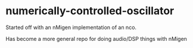 # numerically-controlled-oscillator
Started off with an nMigen implementation of an nco.

Has become a more general repo for doing audio/DSP things with nMigen
